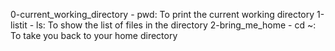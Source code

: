 0-current_working_directory - pwd: To print the current working directory
1-listit - ls: To show the list of files in the directory
2-bring_me_home - cd ~: To take you back to your home directory

